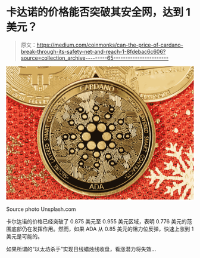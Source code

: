 # 卡达诺的价格能否突破其安全网，达到 1 美元？

> 原文：<https://medium.com/coinmonks/can-the-price-of-cardano-break-through-its-safety-net-and-reach-1-8fdebac6c606?source=collection_archive---------65----------------------->

![](img/2459624fbeccc2d9363cd72eccc1a2bd.png)

Source photo Unsplash.com

卡尔达诺的价格已经突破了 0.875 美元至 0.955 美元区域，表明 0.776 美元的范围底部仍在发挥作用。然而，如果 ADA 从 0.85 美元的阻力位反弹，快速上涨到 1 美元是可能的。

如果所谓的“以太坊杀手”实现日线蜡烛线收盘，看涨潜力将失效…